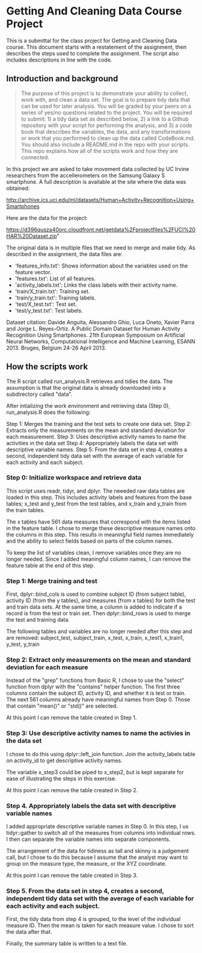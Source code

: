 # Getting And Cleaning Data Course Project


This is a submittal for the class project for Getting and Cleaning Data course. This document starts with a restatement of the assignment, then describes the steps used to complete the assignment. The script also includes descriptions in line with the code.

## Introduction and background

> The purpose of this project is to demonstrate your ability to collect, work with, and clean a data set. The goal is to prepare tidy data that can be used for later analysis. You will be graded by your peers on a series of yes/no questions related to the project. You will be required to submit: 1) a tidy data set as described below, 2) a link to a Github repository with your script for performing the analysis, and 3) a code book that describes the variables, the data, and any transformations or work that you performed to clean up the data called CodeBook.md. You should also include a README.md in the repo with your scripts. This repo explains how all of the scripts work and how they are connected.

In this project we are asked to take movement data collected by UC Irvine researchers from the accellerometers on the Samsung Galaxy S smartphone. A full description is available at the site where the data was obtained:

http://archive.ics.uci.edu/ml/datasets/Human+Activity+Recognition+Using+Smartphones

Here are the data for the project:

https://d396qusza40orc.cloudfront.net/getdata%2Fprojectfiles%2FUCI%20HAR%20Dataset.zip"

The original data is in multiple files that we need to merge and make tidy. As described in the assignment, the data files are: 

* 'features_info.txt': Shows information about the variables used on the feature vector.
* 'features.txt': List of all features.
* 'activity_labels.txt': Links the class labels with their activity name.
* 'train/X_train.txt': Training set.
* 'train/y_train.txt': Training labels.
* 'test/X_test.txt': Test set.
* 'test/y_test.txt': Test labels.

Dataset citation: Davide Anguita, Alessandro Ghio, Luca Oneto, Xavier Parra and Jorge L. Reyes-Ortiz. A Public Domain Dataset for Human Activity Recognition Using Smartphones. 21th European Symposium on Artificial Neural Networks, Computational Intelligence and Machine Learning, ESANN 2013. Bruges, Belgium 24-26 April 2013.

## How the scripts work
The R script called run_analysis.R retrieves and tidies the data. The assumption is that the original data is already downloaded into a subdirectory called "data".

After intializing the work environment and retrieving data (Step 0), run_analysis.R does the following:

Step 1: Merges the training and the test sets to create one data set.
Step 2: Extracts only the measurements on the mean and standard deviation for each measurement.
Step 3: Uses descriptive activity names to name the activities in the data set
Step 4: Appropriately labels the data set with descriptive variable names.
Step 5: From the data set in step 4, creates a second, independent tidy data set with the average of each variable for each activity and each subject.

### Step 0: Initialize workspace and retrieve data
This script uses readr, tidyr, and dplyr. The neeeded raw data tables are loaded in this step. This includes activity labels and features from the base tables; x_test and y_test from the test tables, and x_train and y_train from the train tables.

The x tables have 561 data measures that correspond with the items listed in the feature table. I chose to merge these descriptive measure names onto the columns in this step. This results in meaningful field names immediately and the ability to select fields based on parts of the column names.

To keep the list of variables clean, I remove variables once they are no longer needed. Since I added meaningful column names, I can remove the feature table at the end of this step. 

### Step 1: Merge training and test

First, dplyr::bind_cols is used to combine subject ID (from subject table), activity ID (from the y tables), and measures (from x tables) 
for both the test and train data sets. At the same time, a column is added to indicate if a record is from the test or train set. Then dplyr::bind_rows is used to merge the test and training data.

The following tables and variables are no longer needed after this step and are removed: subject_test, subject_train, x_test, x_train, 
     x_test1, x_train1, y_test, y_train

### Step 2: Extract only measurements on the mean and standard deviation for each measure

Instead of the "grep" functions from Basic R, I chose to use the "select" function from dplyr with the "contains" helper function. The first three columns contain the subject ID, activity ID, and whether it is test or train. The next 561 columns already have meaningful names from Step 0. Those that contain "mean()" or "std()" are selected.

At this point I can remove the table created in Step 1.

### Step 3: Use descriptive activity names to name the activies in the data set

I chose to do this using dplyr::left_join function. Join the activity_labels table on activity_id to get descriptive activity names.

The variable x_step3 could be piped to x_step2, but is kept separate for ease of illustrating the steps in this exercise. 

At this point I can remove the table created in Step 2.

### Step 4. Appropriately labels the data set with descriptive variable names

I added appropriate descriptive variable names in Step 0. In this step, I us tidyr::gather to switch all of the measures from columns into individual rows. I then can separate the variable names into separate components. 

The arrangement of the data for tidiness as tall and skinny is a judgement call, but I chose to do this because I assume that the analyst may want to group on the measure type, the measure, or the XYZ coordinate. 

At this point I can remove the table created in Step 3.

### Step 5. From the data set in step 4, creates a second, independent tidy data set with the average of each variable for each activity and each subject.

First, the tidy data from step 4 is grouped, to the level of the individual measure ID. Then the mean is taken for each measure value. I chose to sort the data after that.

Finally, the summary table is written to a text file.
